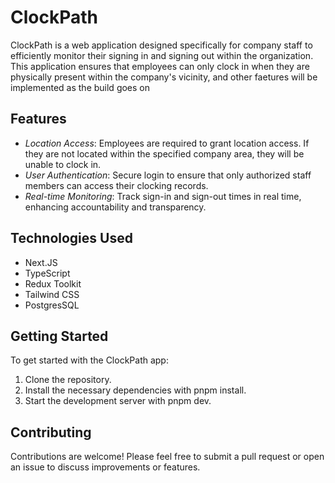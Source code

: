 # ClockPath

ClockPath is a web application designed specifically for company staff to efficiently monitor their signing in and signing out within the organization. This application ensures that employees can only clock in when they are physically present within the company's vicinity, and other faetures will be implemented as the build goes on

## Features

- *Location Access*: Employees are required to grant location access. If they are not located within the specified company area, they will be unable to clock in.
- *User Authentication*: Secure login to ensure that only authorized staff members can access their clocking records.
- *Real-time Monitoring*: Track sign-in and sign-out times in real time, enhancing accountability and transparency.

## Technologies Used

- Next.JS
- TypeScript
- Redux Toolkit
- Tailwind CSS
- PostgresSQL

## Getting Started

To get started with the ClockPath app:

1. Clone the repository.
2. Install the necessary dependencies with pnpm install.
3. Start the development server with pnpm dev.

## Contributing

Contributions are welcome! Please feel free to submit a pull request or open an issue to discuss improvements or features.
